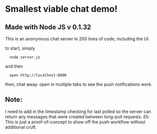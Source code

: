 # Smallest viable chat demo!

## Made with Node JS v 0.1.32

This is an anonymous chat server in 200 lines of code, including the UI.

to start, simply

      node server.js
  
and then

      open http://localhost:8000
      
then, chat away.  open in multiple tabs to see the push notifications work.

## Note:

I need to add in the timestamp checking for last polled so the server can return any messages that were created between long-poll requests.  *Eh*.  This is just a proof-of-concept to show off the push workflow without additional cruft.